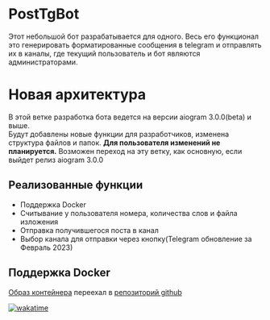 # PostTgBot
Этот небольшой бот разрабатывается для одного.
Весь его функционал это генерировать форматированные сообщения в telegram и отправлять их в каналы, где текущий пользователь и бот являются администраторами.
# Новая архитектура
В этой ветке разработка бота ведется на версии aiogram 3.0.0(beta) и выше.\
Будут добавлены новые функции для разработчиков, изменена структура файлов и папок. **Для пользователя изменений не планируется.**
Возможен переход на эту ветку, как основную, если выйдет релиз aiogram 3.0.0
## Реализованные функции
- Поддержка Docker
- Считывание у пользователя номера, количества слов и файла изложения
- Отправка получившегося поста в канал
- Выбор канала для отправки через кнопку(Telegram обновление за Февраль 2023)
## Поддержка Docker
[Образ контейнера](https://github.com/Zeusina/PostTgBot/pkgs/container/posttgbot) переехал в [репозиторий github](https://ghcr.io)

[![wakatime](https://wakatime.com/badge/github/Zeusina/PostTgBot.svg)](https://wakatime.com/badge/github/Zeusina/PostTgBot)
